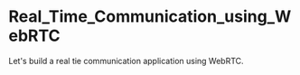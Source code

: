 # Real_Time_Communication_using_WebRTC
 Let's build a real tie communication application using WebRTC.
